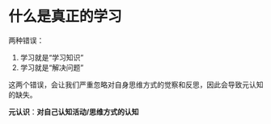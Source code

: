# 什么是真正的学习

两种错误：
1. 学习就是“学习知识”
2. 学习就是“解决问题”

这两个错误，会让我们严重忽略对自身思维方式的觉察和反思，因此会导致元认知的缺失。


**元认识**：**对自己认知活动/思维方式的认知**

